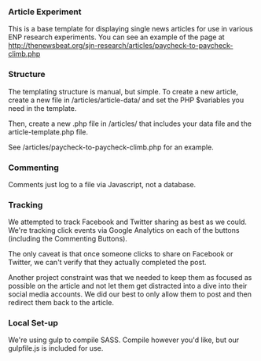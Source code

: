 ### Article Experiment
This is a base template for displaying single news articles for use in various ENP research experiments. You can see an example of the page at http://thenewsbeat.org/sjn-research/articles/paycheck-to-paycheck-climb.php

### Structure
The templating structure is manual, but simple. To create a new article, create a new file in /articles/article-data/ and set the PHP $variables you need in the template.

Then, create a new .php file in /articles/ that includes your data file and the article-template.php file.

See /articles/paycheck-to-paycheck-climb.php for an example.

### Commenting
Comments just log to a file via Javascript, not a database.

### Tracking
We attempted to track Facebook and Twitter sharing as best as we could. We're tracking click events via Google Analytics on each of the buttons (including the Commenting Buttons).

The only caveat is that once someone clicks to share on Facebook or Twitter, we can't verify that they actually completed the post.

Another project constraint was that we needed to keep them as focused as possible on the article and not let them get distracted into a dive into their social media accounts. We did our best to only allow them to post and then redirect them back to the article.

### Local Set-up
We're using gulp to compile SASS. Compile however you'd like, but our gulpfile.js is included for use.
